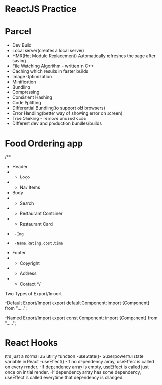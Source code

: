 # ReactJS Practice

# Parcel
- Dev Build
- Local server(creates a local server)
- HMR(Hot Module Replacement)  Automatically refreshes the page after saving
- File Watching Algorithm - written in C++
- Caching which results in faster builds
- Image Optimization
- Minification
- Bundling
- Compressing
- Consistent Hashing
- Code Splitting
- Differential Bundling(to support old browsers)
- Error Handling(better way of showing error on screen)
- Tree Shaking - remove unused code
- Different dev and production bundles/builds


# Food Ordering app

/**
 * Header
 * - Logo
 * - Nav Items
 * Body
 * - Search
 * - Restaurant Container
 *   - Restaurant Card
 *      -Img
 *      -Name,Rating,cost,time
 * Footer
 * - Copyright
 * - Address
 * - Contact
 */


Two Types of Export/Import

-Default Export/Import
 export default Component;
 import {Component} from ".....";

-Named Export/Import
 export const Component; 
 import {Component} from ".....";


 # React Hooks
 It's just a normal JS utility function
-useState()- Superpowerful state variable in React
-useEffect()
 -If no dependency array, useEffect is called on every render.
 -If dependency array is empty, useEffect is called just once on initial render.
 -If dependency array has some dependency, useEffect is called everytime that dependency is changed.